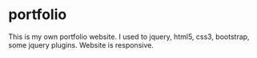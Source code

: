 # portfolio
This is my own portfolio website. I used to jquery, html5, css3, bootstrap, some jquery plugins. Website is responsive.
